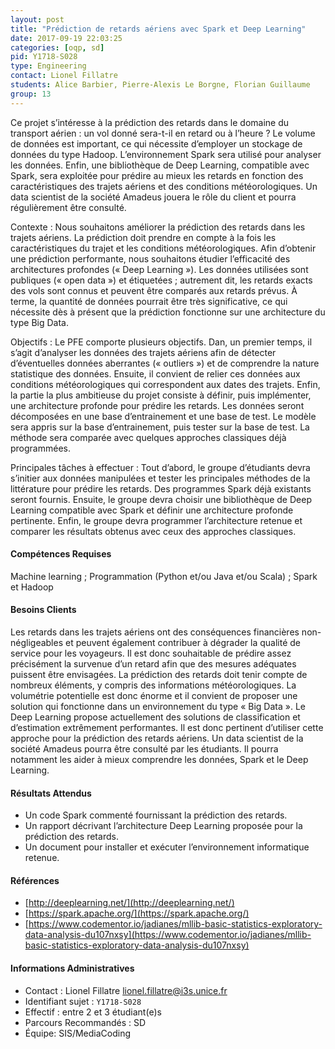 ```yaml
---
layout: post
title: "Prédiction de retards aériens avec Spark et Deep Learning"
date: 2017-09-19 22:03:25
categories: [oqp, sd]
pid: Y1718-S028
type: Engineering
contact: Lionel Fillatre
students: Alice Barbier, Pierre-Alexis Le Borgne, Florian Guillaume
group: 13
---
```

       
Ce projet s’intéresse à la prédiction des retards dans le domaine du transport aérien : un vol donné sera-t-il en retard ou à l’heure ? Le volume de données est important, ce qui nécessite d’employer un stockage de données du type Hadoop. L’environnement Spark sera utilisé pour analyser les données. Enfin, une bibliothèque de Deep Learning, compatible avec Spark, sera exploitée pour prédire au mieux les retards en fonction des caractéristiques des trajets aériens et des conditions météorologiques. Un data scientist de la société Amadeus jouera le rôle du client et pourra régulièrement être consulté.

Contexte :
Nous souhaitons améliorer la prédiction des retards dans les trajets aériens. La prédiction doit prendre en compte à la fois les caractéristiques du trajet et les conditions météorologiques. Afin d’obtenir une prédiction performante, nous souhaitons étudier l’efficacité des architectures profondes (« Deep Learning »). Les données utilisées sont publiques (« open data ») et étiquetées ; autrement dit, les retards exacts des vols sont connus et peuvent être comparés aux retards prévus. À terme, la quantité de données pourrait être très significative, ce qui nécessite dès à présent que la prédiction fonctionne sur une architecture du type Big Data.

Objectifs :
Le PFE comporte plusieurs objectifs. Dan, un premier temps, il s’agit d’analyser les données des trajets aériens afin de détecter d’éventuelles données aberrantes (« outliers ») et de comprendre la nature statistique des données. Ensuite, il convient de relier ces données aux conditions météorologiques qui correspondent aux dates des trajets. Enfin, la partie la plus ambitieuse du projet consiste à définir, puis implémenter, une architecture profonde pour prédire les retards. Les données seront décomposées en une base d’entrainement et une base de test. Le modèle sera appris sur la base d’entrainement, puis tester sur la base de test. La méthode sera comparée avec quelques approches classiques déjà programmées.

Principales tâches à effectuer :
Tout d’abord, le groupe d’étudiants devra s’initier aux données manipulées et tester les principales méthodes de la littérature pour prédire les retards. Des programmes Spark déjà existants seront fournis.
Ensuite, le groupe devra choisir une bibliothèque de Deep Learning compatible avec Spark et définir une architecture profonde pertinente.
Enfin, le groupe devra programmer l’architecture retenue et comparer les résultats obtenus avec ceux des approches classiques.

#### Compétences Requises
Machine learning ; Programmation (Python et/ou Java et/ou Scala) ; Spark et Hadoop



     

#### Besoins Clients
Les retards dans les trajets aériens ont des conséquences financières non-négligeables et peuvent également contribuer à dégrader la qualité de service pour les voyageurs. Il est donc souhaitable de prédire assez précisément la survenue d’un retard afin que des mesures adéquates puissent être envisagées. 
La prédiction des retards doit tenir compte de nombreux éléments, y compris des informations météorologiques. La volumétrie potentielle est donc énorme et il convient de proposer une solution qui fonctionne dans un environnement du type « Big Data ». Le Deep Learning propose actuellement des solutions de classification et d’estimation extrêmement performantes. Il est donc pertinent d’utiliser cette approche pour la prédiction des retards aériens. Un data scientist de la société Amadeus pourra être consulté par les étudiants. Il pourra notamment les aider à mieux comprendre les données, Spark et le Deep Learning.


#### Résultats Attendus
- Un code Spark commenté fournissant la prédiction des retards.
- Un rapport décrivant l’architecture Deep Learning proposée pour la prédiction des retards.
- Un document pour installer et exécuter l’environnement informatique retenue.


#### Références

  * [http://deeplearning.net/](http://deeplearning.net/)
  * [https://spark.apache.org/](https://spark.apache.org/)
  * [https://www.codementor.io/jadianes/mllib-basic-statistics-exploratory-data-analysis-du107nxsy](https://www.codementor.io/jadianes/mllib-basic-statistics-exploratory-data-analysis-du107nxsy)

#### Informations Administratives
  * Contact : Lionel Fillatre <lionel.fillatre@i3s.unice.fr>
  * Identifiant sujet : `Y1718-S028`
  * Effectif : entre 2 et 3 étudiant(e)s
  * Parcours Recommandés : SD
  * Équipe: SIS/MediaCoding

     